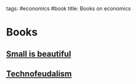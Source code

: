 tags: #economics #book
title: Books on economics

Books
====

[Small is beautiful]
--------------------

[Technofeudalism]
-----------------


  [Small is beautiful]: https://en.wikipedia.org/wiki/Small_Is_Beautiful
  [Technofeudalism]: https://www.penguin.co.uk/books/451795/technofeudalism-by-varoufakis-yanis/9781847927279


